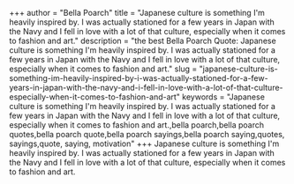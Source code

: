 +++
author = "Bella Poarch"
title = "Japanese culture is something I'm heavily inspired by. I was actually stationed for a few years in Japan with the Navy and I fell in love with a lot of that culture, especially when it comes to fashion and art."
description = "the best Bella Poarch Quote: Japanese culture is something I'm heavily inspired by. I was actually stationed for a few years in Japan with the Navy and I fell in love with a lot of that culture, especially when it comes to fashion and art."
slug = "japanese-culture-is-something-im-heavily-inspired-by-i-was-actually-stationed-for-a-few-years-in-japan-with-the-navy-and-i-fell-in-love-with-a-lot-of-that-culture-especially-when-it-comes-to-fashion-and-art"
keywords = "Japanese culture is something I'm heavily inspired by. I was actually stationed for a few years in Japan with the Navy and I fell in love with a lot of that culture, especially when it comes to fashion and art.,bella poarch,bella poarch quotes,bella poarch quote,bella poarch sayings,bella poarch saying,quotes, sayings,quote, saying, motivation"
+++
Japanese culture is something I'm heavily inspired by. I was actually stationed for a few years in Japan with the Navy and I fell in love with a lot of that culture, especially when it comes to fashion and art.
